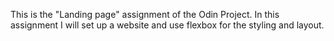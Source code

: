 This is the "Landing page" assignment of the Odin Project. In this assignment I will set up a website and use flexbox for the styling and layout.

